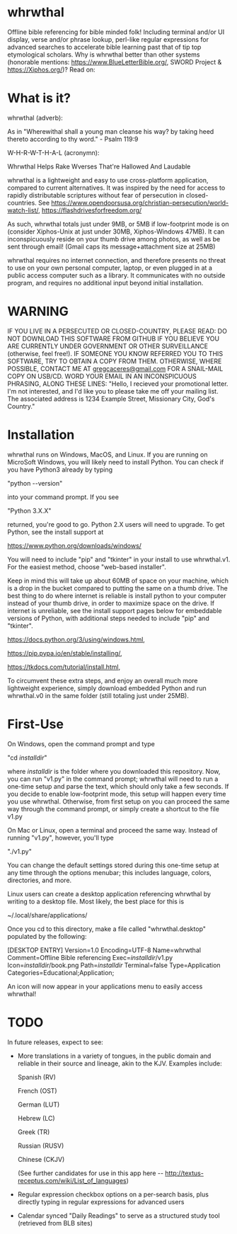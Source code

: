 # whrwthal
Offline bible referencing for bible minded folk! Including terminal and/or UI display, verse and/or phrase lookup, perl-like regular expressions for advanced searches to accelerate bible learning past that of tip top etymological scholars. Why is whrwthal better than other systems (honorable mentions: https://www.BlueLetterBible.org/, SWORD Project & https://Xiphos.org/)? Read on:

# What is it?
whrwthal (adverb):

 As in "Wherewithal shall a young man cleanse his way? by taking heed thereto according to thy word." - Psalm 119:9

W-H-R-W-T-H-A-L (acronymn):

  Whrwthal
  Helps
  Rake
  Wverses
  That're
  Hallowed
  And
  Laudable

whrwthal is a lightweight and easy to use cross-platform application, compared to current alternatives. It was inspired by the need for access to rapidly distributable scriptures without fear of persecution in closed-countries. See https://www.opendoorsusa.org/christian-persecution/world-watch-list/, https://flashdrivesforfreedom.org/

As such, whrwthal totals just under 9MB, or 5MB if low-footprint mode is on (consider Xiphos-Unix at just under 30MB, Xiphos-Windows 47MB). It can inconspicuously reside on your thumb drive among photos, as well as be sent through email! (Gmail caps its message+attachment size at 25MB)

whrwthal requires no internet connection, and therefore presents no threat to use on your own personal computer, laptop, or even plugged in at a public access computer such as a library. It communicates with no outside program, and requires no additional input beyond initial installation.

# WARNING
IF YOU LIVE IN A PERSECUTED OR CLOSED-COUNTRY, PLEASE READ: DO NOT DOWNLOAD THIS SOFTWARE FROM GITHUB IF YOU BELIEVE YOU ARE CURRENTLY UNDER GOVERNMENT OR OTHER SURVEILLANCE (otherwise, feel free!). IF SOMEONE YOU KNOW REFERRED YOU TO THIS SOFTWARE, TRY TO OBTAIN A COPY FROM THEM. OTHERWISE, WHERE POSSIBLE, CONTACT ME AT gregcaceres@gmail.com FOR A SNAIL-MAIL COPY ON USB/CD. WORD YOUR EMAIL IN AN INCONSPICUOUS PHRASING, ALONG THESE LINES: "Hello, I recieved your promotional letter. I'm not interested, and I'd like you to please take me off your mailing list. The associated address is 1234 Example Street, Missionary City, God's Country."

# Installation
whrwthal runs on Windows, MacOS, and Linux. If you are running on MicroSoft Windows, you will likely need to install Python. You can check if you have Python3 already by typing

"python --version"

into your command prompt. If you see

"Python 3.X.X"

returned, you're good to go. Python 2.X users will need to upgrade. To get Python, see the install support at

https://www.python.org/downloads/windows/

You will need to include "pip" and "tkinter" in your install to use whrwthal.v1. For the easiest method, choose "web-based installer".

Keep in mind this will take up about 60MB of space on your machine, which is a drop in the bucket compared to putting the same on a thumb drive. The best thing to do where internet is reliable is install python to your computer instead of your thumb drive, in order to maximize space on the drive. If internet is unreliable, see the install support pages below for embeddable versions of Python, with additional steps needed to include "pip" and "tkinter".

https://docs.python.org/3/using/windows.html,

https://pip.pypa.io/en/stable/installing/,

https://tkdocs.com/tutorial/install.html,

To circumvent these extra steps, and enjoy an overall much more lightweight experience, simply download embedded Python and run whrwthal.v0 in the same folder (still totaling just under 25MB).

# First-Use
On Windows, open the command prompt and type

"cd *installdir*"

where *installdir* is the folder where you downloaded this repository. Now, you can run "v1.py" in the command prompt; whrwthal will need to run a one-time setup and parse the text, which should only take a few seconds. If you decide to enable low-footprint mode, this setup will happen every time you use whrwthal. Otherwise, from first setup on you can proceed the same way through the command prompt, or simply create a shortcut to the file v1.py

On Mac or Linux, open a terminal and proceed the same way. Instead of running "v1.py", however, you'll type

"./v1.py"

You can change the default settings stored during this one-time setup at any time through the options menubar; this includes language, colors, directories, and more.

Linux users can create a desktop application referencing whrwthal by writing to a desktop file. Most likely, the best place for this is

~/.local/share/applications/

Once you cd to this directory, make a file called "whrwthal.desktop" populated by the following:


[DESKTOP ENTRY]
Version=1.0
Encoding=UTF-8
Name=whrwthal
Comment=Offline Bible referencing
Exec=*installdir*/v1.py
Icon=*installdir*/book.png
Path=*installdir*
Terminal=false
Type=Application
Categories=Educational;Application;


An icon will now appear in your applications menu to easily access whrwthal!

# TODO

In future releases, expect to see:

- More translations in a variety of tongues, in the public domain and reliable in their source and lineage, akin to the KJV. Examples include:

    Spanish (RV)

    French (OST)

    German (LUT)

    Hebrew (LC)

    Greek (TR)

    Russian (RUSV)
    
    Chinese (CKJV)

    (See further candidates for use in this app here -- http://textus-receptus.com/wiki/List_of_languages)

- Regular expression checkbox options on a per-search basis, plus directly typing in regular expressions for advanced users

- Calendar synced "Daily Readings" to serve as a structured study tool (retrieved from BLB sites)

